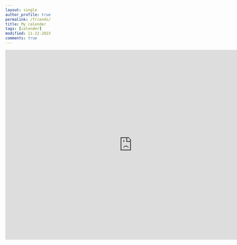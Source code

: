 ```yaml
---
layout: single
author_profile: true
permalink: /friends/
title: My calender
tags: [calender]
modified: 11-22-2023
comments: true
---
```


<iframe src="https://calendar.google.com/calendar/embed?src=0da"
style="border: 0" width="800" height="600"
frameborder="0" scrolling="no"></iframe>



